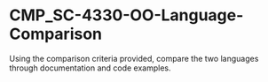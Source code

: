 # CMP_SC-4330-OO-Language-Comparison
Using the comparison criteria provided, compare the two languages through documentation and code examples.
